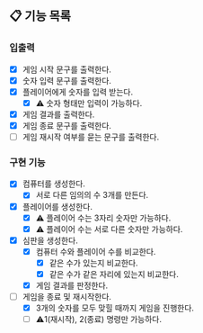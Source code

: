 ## 📋 기능 목록

### 입출력

- [x] 게임 시작 문구를 출력한다.
- [x] 숫자 입력 문구를 출력한다.
- [x] 플레이어에게 숫자를 입력 받는다.
    - [x] ⚠️ 숫자 형태만 입력이 가능하다.
- [x] 게임 결과를 출력한다.
- [x] 게임 종료 문구를 출력한다.
- [ ] 게임 재시작 여부를 묻는 문구를 출력한다.

### 구현 기능

- [x] 컴퓨터를 생성한다.
    - [x] 서로 다른 임의의 수 3개를 만든다.
- [x] 플레이어를 생성한다.
    - [x] ⚠️ 플레이어 수는 3자리 숫자만 가능하다.
    - [x] ⚠️ 플레이어 수는 서로 다른 숫자만 가능하다.
- [x] 심판을 생성한다.
    - [x] 컴퓨터 수와 플레이어 수를 비교한다.
        - [x] 같은 수가 있는지 비교한다.
        - [x] 같은 수가 같은 자리에 있는지 비교한다.
    - [x] 게임 결과를 판정한다.
- [ ] 게임을 종료 및 재시작한다.
    - [x] 3개의 숫자를 모두 맞힐 때까지 게임을 진행한다.
    - [ ] ⚠️1(재시작), 2(종료) 명령만 가능하다.
